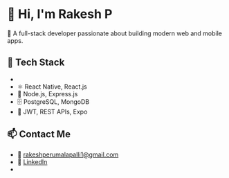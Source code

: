 # 👋 Hi, I'm Rakesh P

🚀 A full-stack developer passionate about building modern web and mobile apps.

## 🔧 Tech Stack
- 
- ⚛️ React Native, React.js
- 🧠 Node.js, Express.js
- 🗄️ PostgreSQL, MongoDB
- 🧪 JWT, REST APIs, Expo

## 📫 Contact Me
- 📧 rakeshperumalapalli1@gmail.com
- 💼 [LinkedIn]([https://linkedin.com/in/yourhandle](https://www.linkedin.com/in/rakesh-perumalapalli-567a13298?utm_source=share&utm_campaign=share_via&utm_content=profile&utm_medium=android_app))
- 
